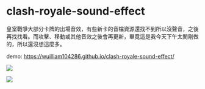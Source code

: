 # clash-royale-sound-effect

皇室戰爭大部分卡牌的出場音效，有些新卡的音檔資源還找不到所以沒聲音，之後再找找看。而攻擊、移動或其他音效之後會再更新，畢竟這是我今天下午太閒剛做的，所以還沒想這麼多。

demo: https://wuilliam104286.github.io/clash-royale-sound-effect/

![](https://truth.bahamut.com.tw/s01/202008/cd3532387b24a4cf905a3c6821d83578.JPG)

![](https://truth.bahamut.com.tw/s01/202010/e3f0e5f472b1683d2312056985bc0693.JPG)
